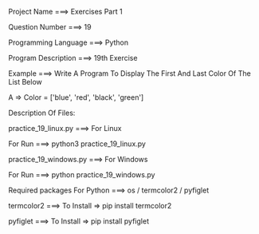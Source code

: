 Project Name ===> Exercises Part 1

Question Number ===> 19

Programming Language ===> Python

Program Description ===> 19th Exercise

Example ===> Write A Program To Display The First And Last Color Of The List Below

A => Color = ['blue', 'red', 'black', 'green']

Description Of Files:

practice_19_linux.py ===> For Linux 

For Run ===> python3 practice_19_linux.py

practice_19_windows.py ===> For Windows

For Run ===> python practice_19_windows.py

Required packages For Python ===> os / termcolor2 / pyfiglet

termcolor2 ===> To Install => pip install termcolor2

pyfiglet ===> To Install => pip install pyfiglet
